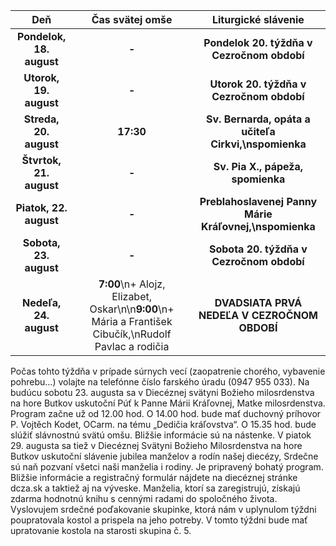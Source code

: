 <!-- title: "Informácie o omšiach - 10. - 17. august" -->
<!-- date: "2025-08-10" -->

<!-- table-setup wrapStyle=row; wrapOn=max-width:767px; wrapHideHeader=true -->
| Deň | Čas svätej omše | Liturgické slávenie |
| :---: | :---: | :---: |
| **Pondelok, 18. august** | **-** | **Pondelok 20. týždňa v Cezročnom období** |
| **Utorok, 19. august** | **-** | **Utorok 20. týždňa v Cezročnom období** |
| **Streda, 20. august** | **17:30**| **Sv. Bernarda, opáta a učiteľa Cirkvi,\nspomienka** |
| **Štvrtok, 21. august** | **-** | **Sv. Pia X., pápeža, spomienka** |
| **Piatok, 22. august** | **-** | **Preblahoslavenej Panny Márie Kráľovnej,\nspomienka** |
| **Sobota, 23. august** | **-** | **Sobota 20. týždňa v Cezročnom období** |
| **Nedeľa, 24. august** | **7:00**\n+ Alojz, Elizabet, Oskar\n\n**9:00**\n+ Mária a František Cibučík,\nRudolf Pavlac a rodičia | **DVADSIATA PRVÁ NEDEĽA V CEZROČNOM OBDOBÍ** |




Počas tohto týždňa v prípade súrnych vecí (zaopatrenie chorého, vybavenie pohrebu...) volajte na telefónne číslo farského úradu (0947 955 033).
Na budúcu sobotu 23. augusta sa v Diecéznej svätyni Božieho milosrdenstva na hore Butkov uskutoční Púť k Panne Márii Kráľovnej, Matke milosrdenstva. Program začne už od 12.00 hod. O 14.00 hod. bude mať duchovný príhovor P. Vojtěch Kodet, OCarm. na tému „Dedičia kráľovstva“. O 15.35 hod. bude slúžiť slávnostnú svätú omšu. Bližšie informácie sú na nástenke. 
V piatok 29. augusta sa tiež v Diecéznej Svätyni Božieho Milosrdenstva na hore  Butkov uskutoční slávenie jubilea manželov a rodín našej diecézy, Srdečne sú naň pozvaní všetci naši manželia i rodiny. Je pripravený bohatý program. Bližšie informácie a registračný formulár nájdete na diecéznej stránke dcza.sk a taktiež aj na výveske. Manželia, ktorí sa zaregistrujú, získajú zdarma hodnotnú knihu s cennými radami do spoločného života.
Vyslovujem srdečné poďakovanie skupinke, ktorá nám v uplynulom týždni poupratovala kostol a prispela na jeho potreby. V tomto týždni bude mať upratovanie kostola na starosti skupina č. 5.
